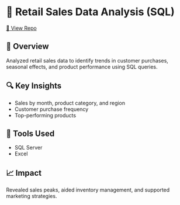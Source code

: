 # 🛒 Retail Sales Data Analysis (SQL)
[🔗 View Repo](https://github.com/NabinM31/My-Data-Projects/blob/main/SQL/Ratail_Sales_Project.sql)


## 📌 Overview
Analyzed retail sales data to identify trends in customer purchases, seasonal effects, and product performance using SQL queries.

## 🔍 Key Insights
- Sales by month, product category, and region
- Customer purchase frequency
- Top-performing products

## 🧰 Tools Used
- SQL Server
- Excel

## 📈 Impact
Revealed sales peaks, aided inventory management, and supported marketing strategies.

